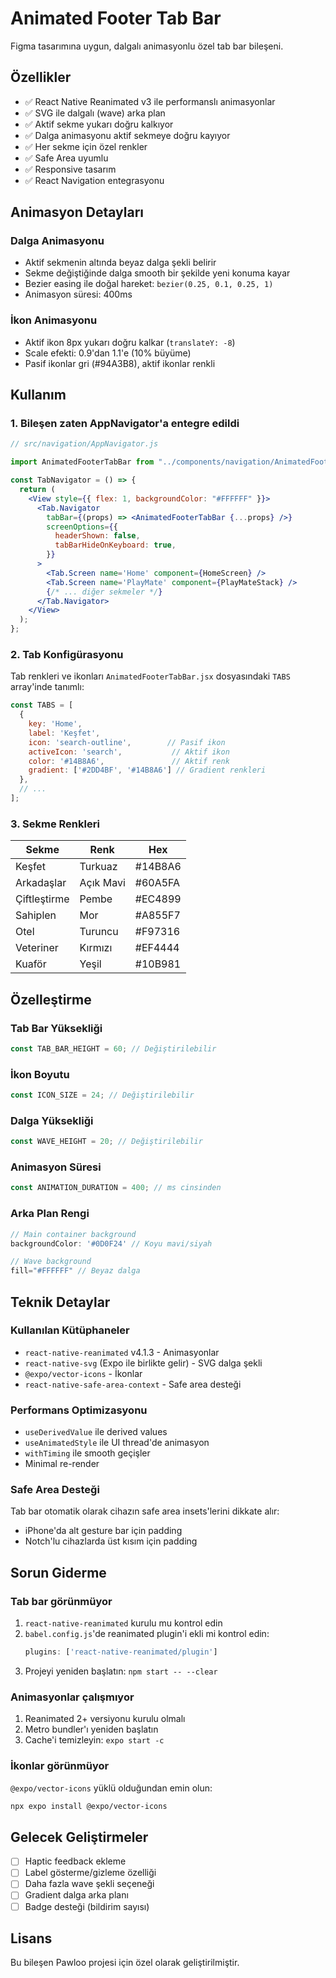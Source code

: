 # Animated Footer Tab Bar

Figma tasarımına uygun, dalgalı animasyonlu özel tab bar bileşeni.

## Özellikler

- ✅ React Native Reanimated v3 ile performanslı animasyonlar
- ✅ SVG ile dalgalı (wave) arka plan
- ✅ Aktif sekme yukarı doğru kalkıyor
- ✅ Dalga animasyonu aktif sekmeye doğru kayıyor
- ✅ Her sekme için özel renkler
- ✅ Safe Area uyumlu
- ✅ Responsive tasarım
- ✅ React Navigation entegrasyonu

## Animasyon Detayları

### Dalga Animasyonu
- Aktif sekmenin altında beyaz dalga şekli belirir
- Sekme değiştiğinde dalga smooth bir şekilde yeni konuma kayar
- Bezier easing ile doğal hareket: `bezier(0.25, 0.1, 0.25, 1)`
- Animasyon süresi: 400ms

### İkon Animasyonu
- Aktif ikon 8px yukarı doğru kalkar (`translateY: -8`)
- Scale efekti: 0.9'dan 1.1'e (10% büyüme)
- Pasif ikonlar gri (#94A3B8), aktif ikonlar renkli

## Kullanım

### 1. Bileşen zaten AppNavigator'a entegre edildi

```jsx
// src/navigation/AppNavigator.js

import AnimatedFooterTabBar from "../components/navigation/AnimatedFooterTabBar";

const TabNavigator = () => {
  return (
    <View style={{ flex: 1, backgroundColor: "#FFFFFF" }}>
      <Tab.Navigator
        tabBar={(props) => <AnimatedFooterTabBar {...props} />}
        screenOptions={{
          headerShown: false,
          tabBarHideOnKeyboard: true,
        }}
      >
        <Tab.Screen name='Home' component={HomeScreen} />
        <Tab.Screen name='PlayMate' component={PlayMateStack} />
        {/* ... diğer sekmeler */}
      </Tab.Navigator>
    </View>
  );
};
```

### 2. Tab Konfigürasyonu

Tab renkleri ve ikonları `AnimatedFooterTabBar.jsx` dosyasındaki `TABS` array'inde tanımlı:

```jsx
const TABS = [
  {
    key: 'Home',
    label: 'Keşfet',
    icon: 'search-outline',        // Pasif ikon
    activeIcon: 'search',           // Aktif ikon
    color: '#14B8A6',               // Aktif renk
    gradient: ['#2DD4BF', '#14B8A6'] // Gradient renkleri
  },
  // ...
];
```

### 3. Sekme Renkleri

| Sekme | Renk | Hex |
|-------|------|-----|
| Keşfet | Turkuaz | #14B8A6 |
| Arkadaşlar | Açık Mavi | #60A5FA |
| Çiftleştirme | Pembe | #EC4899 |
| Sahiplen | Mor | #A855F7 |
| Otel | Turuncu | #F97316 |
| Veteriner | Kırmızı | #EF4444 |
| Kuaför | Yeşil | #10B981 |

## Özelleştirme

### Tab Bar Yüksekliği
```jsx
const TAB_BAR_HEIGHT = 60; // Değiştirilebilir
```

### İkon Boyutu
```jsx
const ICON_SIZE = 24; // Değiştirilebilir
```

### Dalga Yüksekliği
```jsx
const WAVE_HEIGHT = 20; // Değiştirilebilir
```

### Animasyon Süresi
```jsx
const ANIMATION_DURATION = 400; // ms cinsinden
```

### Arka Plan Rengi
```jsx
// Main container background
backgroundColor: '#0D0F24' // Koyu mavi/siyah

// Wave background
fill="#FFFFFF" // Beyaz dalga
```

## Teknik Detaylar

### Kullanılan Kütüphaneler
- `react-native-reanimated` v4.1.3 - Animasyonlar
- `react-native-svg` (Expo ile birlikte gelir) - SVG dalga şekli
- `@expo/vector-icons` - İkonlar
- `react-native-safe-area-context` - Safe area desteği

### Performans Optimizasyonu
- `useDerivedValue` ile derived values
- `useAnimatedStyle` ile UI thread'de animasyon
- `withTiming` ile smooth geçişler
- Minimal re-render

### Safe Area Desteği
Tab bar otomatik olarak cihazın safe area insets'lerini dikkate alır:
- iPhone'da alt gesture bar için padding
- Notch'lu cihazlarda üst kısım için padding

## Sorun Giderme

### Tab bar görünmüyor
1. `react-native-reanimated` kurulu mu kontrol edin
2. `babel.config.js`'de reanimated plugin'i ekli mi kontrol edin:
   ```js
   plugins: ['react-native-reanimated/plugin']
   ```
3. Projeyi yeniden başlatın: `npm start -- --clear`

### Animasyonlar çalışmıyor
1. Reanimated 2+ versiyonu kurulu olmalı
2. Metro bundler'ı yeniden başlatın
3. Cache'i temizleyin: `expo start -c`

### İkonlar görünmüyor
`@expo/vector-icons` yüklü olduğundan emin olun:
```bash
npx expo install @expo/vector-icons
```

## Gelecek Geliştirmeler

- [ ] Haptic feedback ekleme
- [ ] Label gösterme/gizleme özelliği
- [ ] Daha fazla wave şekli seçeneği
- [ ] Gradient dalga arka planı
- [ ] Badge desteği (bildirim sayısı)

## Lisans

Bu bileşen Pawloo projesi için özel olarak geliştirilmiştir.
